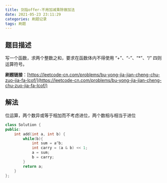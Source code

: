 ```yaml
---
title: 剑指offer-不用加减乘除做加法
date: 2021-05-23 23:11:29
categories: 刷题记录
tags: 刷题
---
```


## 题目描述

写一个函数，求两个整数之和，要求在函数体内不得使用 “+”、“-”、“\*”、“/” 四则运算符号。

**刷题链接**：[https://leetcode-cn.com/problems/bu-yong-jia-jian-cheng-chu-zuo-jia-fa-lcof/](https://leetcode-cn.com/problems/bu-yong-jia-jian-cheng-chu-zuo-jia-fa-lcof/)

<!--more-->

## 解法

位运算，两个数异或等于相加而不考虑进位，两个数相与相当于进位

```C++
class Solution {
public:
    int add(int a, int b) {
        while(b){
            int sum = a^b;
            int carry = (a & b) << 1;
            a = sum;
            b = carry;
        }
        return a;
    }
};
```
